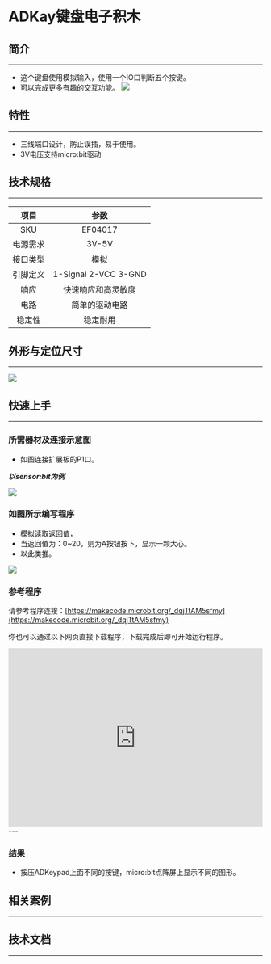 # ADKay键盘电子积木

## 简介
---
- 这个键盘使用模拟输入，使用一个IO口判断五个按键。
- 可以完成更多有趣的交互功能。
![](https://raw.githubusercontent.com/elecfreaks/learn-cn/master/microbitOctopus/input/images/04017.jpg)
## 特性
---
- 三线端口设计，防止误插，易于使用。
- 3V电压支持micro:bit驱动

## 技术规格
---

项目 | 参数 
:-: | :-: 
SKU|EF04017
电源需求|3V-5V
接口类型|模拟
引脚定义|1-Signal 2-VCC 3-GND
响应|快速响应和高灵敏度
电路|简单的驱动电路
稳定性|稳定耐用

## 外形与定位尺寸
---
 ![](https://raw.githubusercontent.com/elecfreaks/learn-cn/master/microbitOctopus/input/images/04017-2.jpg)

## 快速上手
---
### 所需器材及连接示意图
- 如图连接扩展板的P1口。

***以sensor:bit为例***

![](https://raw.githubusercontent.com/elecfreaks/learn-cn/master/microbitOctopus/input/images/04017-3.png)


### 如图所示编写程序
- 模拟读取返回值，
- 当返回值为：0~20，则为A按钮按下，显示一颗大心。
- 以此类推。

![](https://raw.githubusercontent.com/elecfreaks/learn-cn/master/microbitOctopus/input/images/04017-4.png)
### 参考程序

请参考程序连接：[https://makecode.microbit.org/_dqjTtAM5sfmy](https://makecode.microbit.org/_dqjTtAM5sfmy)

你也可以通过以下网页直接下载程序，下载完成后即可开始运行程序。

<div style="position:relative;height:0;padding-bottom:70%;overflow:hidden;"><iframe style="position:absolute;top:0;left:0;width:100%;height:100%;" src="https://makecode.microbit.org/#pub:_dqjTtAM5sfmy" frameborder="0" sandbox="allow-popups allow-forms allow-scripts allow-same-origin"></iframe></div>  
---

### 结果
- 按压ADKeypad上面不同的按键，micro:bit点阵屏上显示不同的图形。

## 相关案例
---

## 技术文档
---
